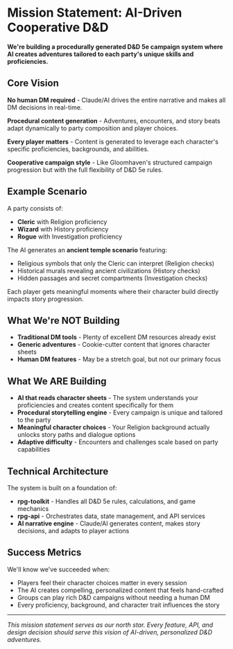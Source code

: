 # Mission Statement: AI-Driven Cooperative D&D

**We're building a procedurally generated D&D 5e campaign system where AI creates adventures tailored to each party's unique skills and proficiencies.**

## Core Vision

**No human DM required** - Claude/AI drives the entire narrative and makes all DM decisions in real-time.

**Procedural content generation** - Adventures, encounters, and story beats adapt dynamically to party composition and player choices.

**Every player matters** - Content is generated to leverage each character's specific proficiencies, backgrounds, and abilities.

**Cooperative campaign style** - Like Gloomhaven's structured campaign progression but with the full flexibility of D&D 5e rules.

## Example Scenario

A party consists of:
- **Cleric** with Religion proficiency
- **Wizard** with History proficiency  
- **Rogue** with Investigation proficiency

The AI generates an **ancient temple scenario** featuring:
- Religious symbols that only the Cleric can interpret (Religion checks)
- Historical murals revealing ancient civilizations (History checks)
- Hidden passages and secret compartments (Investigation checks)

Each player gets meaningful moments where their character build directly impacts story progression.

## What We're NOT Building

- **Traditional DM tools** - Plenty of excellent DM resources already exist
- **Generic adventures** - Cookie-cutter content that ignores character sheets
- **Human DM features** - May be a stretch goal, but not our primary focus

## What We ARE Building

- **AI that reads character sheets** - The system understands your proficiencies and creates content specifically for them
- **Procedural storytelling engine** - Every campaign is unique and tailored to the party
- **Meaningful character choices** - Your Religion background actually unlocks story paths and dialogue options
- **Adaptive difficulty** - Encounters and challenges scale based on party capabilities

## Technical Architecture

The system is built on a foundation of:
- **rpg-toolkit** - Handles all D&D 5e rules, calculations, and game mechanics
- **rpg-api** - Orchestrates data, state management, and API services
- **AI narrative engine** - Claude/AI generates content, makes story decisions, and adapts to player actions

## Success Metrics

We'll know we've succeeded when:
- Players feel their character choices matter in every session
- The AI creates compelling, personalized content that feels hand-crafted
- Groups can play rich D&D campaigns without needing a human DM
- Every proficiency, background, and character trait influences the story

---

*This mission statement serves as our north star. Every feature, API, and design decision should serve this vision of AI-driven, personalized D&D adventures.*
